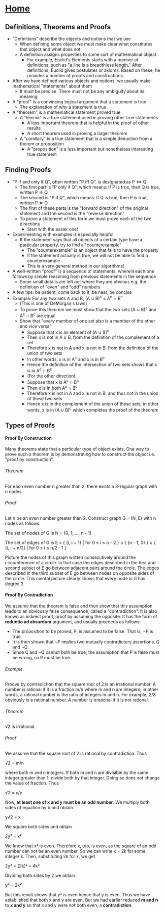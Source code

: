 # [Home](../README.md) 
## Definitions, Theorems and Proofs
* "Definitions" describe the objects and notions that we use
  * When defining some object we must make clear what constitutes that object and what does not
  * A definition assigns properties to some sort of mathematical object
    * For example, Euclid's Elements starts with a number of definitions, such as "a line is a breadthless length." After definitions, Euclid gives postulates or axioms. Based on these, he provides a number of proofs and constructions.
* After we have defined various objects and notions, we usually make mathematical "statements" about them
  * It must be precise. There must not be any ambiguity about its meaning
* A "proof" is a convincing logical argument that a statement is true
  * The explanation of why a statement is true
* A "theorem" is a mathematical statement proved true
  * A "lemma" is a true statement used in proving other true statements
    * A less important theorem that is helpful in the proof of other results
    * A short theorem used in proving a larger theorem
  * A "corollary" is a true statement that is a simple deduction from a thorem or proposition
    * A "proposition" is a less important but nonetheless interesting true statement
## Finding Proofs
* "P if and only if Q", often written "P iff Q", is designated as P &#8660; Q
  * The first part is "P only if Q", which means: If P is true, then Q is true, written P &#8658; Q
  * The second is "P if Q", which means: If Q is true, then P is true, written P &#8656; Q
  * The first of these parts is the "forward direction" of the original statement and the second is the "reverse direction"
  * To prove a statement of this form we must prove each of the two directions
    * Start with the easier one!
* Experimenting with examples is especially helpful
  * If the statement says that all objects of a certain type have a particular property, try to find a "counterexample"
    * The "counterexample" is an object that fails to have the property
    * If the statement actually is true, we will not be able to find a counterexample
    * This is a very general method in our algorithms!
* A well-written "proof" is a sequence of statements, wherein each one follows by simple reasoning from previous statements in the sequence
  * Some small details are left out where they are obvious e.g. the definition of "even" and "odd" numbers
* A few tips: be patient, come back to it, be neat, be concise
* Example: For any two sets A and B, (A &#8746; B)<sup>c</sup> = A<sup>c</sup> &#8745; B<sup>c</sup>
  * (This is one of DeMorgan's laws)
  * To prove this theorem we must show that the two sets (A &#8746; B)<sup>c</sup> and A<sup>c</sup> &#8745; B<sup>c</sup> are equal
  * Show that "every member of one set also is a member of the other and vice versa"
    * Suppose that x is an element of (A &#8746; B)<sup>c</sup>
    * Then x is not in A &#8746; B, from the definition of the complement of a set
    * Therefore x is not in A and x is not in B, from the definition of the union of two sets
    * In other words, x is in A<sup>c</sup> and x is in B<sup>c</sup>
    * Hence the definition of the intersection of two sets shows that x is in A<sup>c</sup> &#8745; B<sup>c</sup>
    * (For the other direction)
    * Suppose that x is A<sup>c</sup> &#8745; B<sup>c</sup>
    * Then x is in both A<sup>c</sup> &#8745; B<sup>c</sup>
    * Therefore x is not in A and x is not in B, and thus not in the union of these two sets
    * Hence x is in the complement of the union of these sets; in other words, x is in (A &#8746; B)<sup>c</sup> which completes the proof of the theorem
## Types of Proofs
#### Proof By Construction
Many theorems state that a particular type of object exists. One way to prove such a theorem is by demonstrating how to construct the object i.e. "proof by construction".

###### Theorem
For each even number n greater than 2, there exists a 3-regular graph with n nodes.

###### Proof
Let n be an even number greater than 2. Construct graph G = (N, E) with n nodes as follows.

The set of nodes of G is N = {0, 1, ..., n - 1}

The set of edges of G is E = { {i, i + 1} | for 0 &le; i &le; n - 2 } &#8746; { {n - 1, 0} } &#8746; { {i, i + n/2} | for 0 &le; i &le; n/2 - 1 }

Picture the nodes of this graph written consecutively around the circumference of a circle. In that case the edges described in the first and second subset of E go between adjacent pairs around the circle. The edges described in the third subset of E go between nodes on opposite sides of the circle. This mental picture clearly shows that every node in G has degree 3. 
#### Proof By Contradiction
We assume that the theorem is false and then show that this assumption leads to an obviously false consequence, called a "contradiction". It is also known as indirect proof, proof by assuming the opposite. It has the form of **reductio ad absurdum** argument, and usually proceeds as follows:

* The proposition to be proved, P, is assumed to be false. That is, &#0172;P is true. 
* It is then shown that &#0172;P implies two mutually contradictory assertions, Q and &#0172;Q.
* Since Q and &#0172;Q cannot both be true, the assumption that P is false must be wrong, so P must be true. 

###### Example
Proove by contradiction that the square root of 2 is an irrational number. A number is rational if it is a fraction m/n where m and n are integers; in other words, a rational number is the ratio of integers m and n. For example, 2/3 obviously is a rational number. A number is irrational if it is not rational. 

###### Theorem
&#8730;2 is irrational.

###### Proof
We assume that the square root of 2 is rational by contradiction. Thus 

&#8730;2 = m/n

where both m and n integers. If both m and n are divisible by the same integer greater than 1, divide both by that integer. Doing so does not change the value of fraction. Thus

&#8730;2 = x/y

Now, **at least one of x and y must be an odd number**. We multiply both sides of equation by b and obtain 

y&#8730;2 = x

We square both sides and obtain 

2y&#0178; = x&#0178;

We know that x&#0178; is even. Therefore x, too, is even, as the square of an odd number can not be an even number. So we can write x = 2k for some integer k. Then, substituting 2k for x, we get

2y&#0178; = (2k)&#0178; = 4k&#0178;

Dividing both sides by 2 we obtain

y&#0178; = 2k&#0178;

But this result shows that y&#0178; is even hence that y is even. Thus we have established that both x and y are even. But we had earlier reduced **m and n** to **x and y** so that x and y were not both even, a **contradiction**.  
